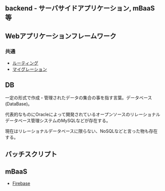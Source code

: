 backend - サーバサイドアプリケーション, mBaaS等
--
## Webアプリケーションフレームワーク
### 共通
- [ルーティング](routing.md)
- [マイグレーション](migration.md)

## DB
一定の形式で作成・管理されたデータの集合の事を指す言葉。データベース(DataBase)。

代表的なものにOracleによって開発されているオープンソースのリレーショナルデータベース管理システムのMySQLなどが存在する。

現在はリレーショナルデータベースに限らない、NoSQLなどと言った物も存在する。

## バッチスクリプト

## mBaaS
- [Firebase](firebase/README.md)
